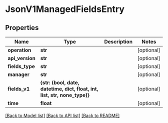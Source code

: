 # JsonV1ManagedFieldsEntry


## Properties
Name | Type | Description | Notes
------------ | ------------- | ------------- | -------------
**operation** | **str** |  | [optional] 
**api_version** | **str** |  | [optional] 
**fields_type** | **str** |  | [optional] 
**manager** | **str** |  | [optional] 
**fields_v1** | **{str: (bool, date, datetime, dict, float, int, list, str, none_type)}** |  | [optional] 
**time** | **float** |  | [optional] 

[[Back to Model list]](../README.md#documentation-for-models) [[Back to API list]](../README.md#documentation-for-api-endpoints) [[Back to README]](../README.md)


